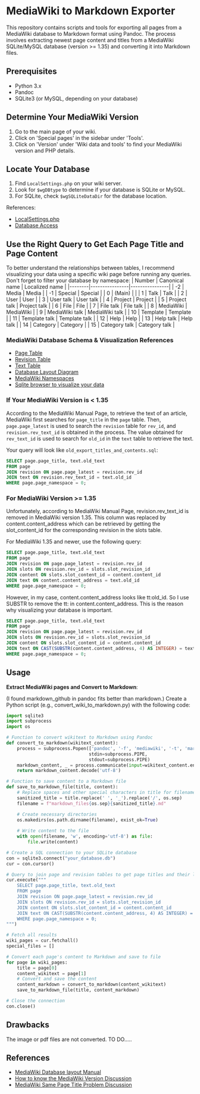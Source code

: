 # MediaWiki to Markdown Exporter

This repository contains scripts and tools for exporting all pages from a MediaWiki database to Markdown format using Pandoc. The process involves extracting newest page content and titles from a MediaWiki SQLite/MySQL database (version >= 1.35) and converting it into Markdown files.

## Prerequisites

- Python 3.x
- Pandoc
- SQLite3 (or MySQL, depending on your database)

## Determine Your MediaWiki Version

1. Go to the main page of your wiki.
2. Click on 'Special pages' in the sidebar under 'Tools'.
3. Click on 'Version' under 'Wiki data and tools' to find your MediaWiki version and PHP details.

## Locate Your Database

1. Find `LocalSettings.php` on your wiki server.
2. Look for `$wgDBtype` to determine if your database is SQLite or MySQL.
3. For SQLite, check `$wgSQLiteDataDir` for the database location.

References:
- [LocalSettings.php](https://www.mediawiki.org/wiki/Manual:LocalSettings.php)
- [Database Access](https://www.mediawiki.org/wiki/Manual:Database_access)

## Use the Right Query to Get Each Page Title and Page Content

To better understand the relationships between tables, I recommend visualizing your data using a specific wiki page before running any queries. Don't forget to filter your database by namespace:
| Number | Canonical name | Localized name |
|--------|----------------|----------------|
| -2     | Media          | Media          |
| -1     | Special        | Special        |
| 0      | (Main)         |                |
| 1      | Talk           | Talk           |
| 2      | User           | User           |
| 3      | User talk      | User talk      |
| 4      | Project        | Project        |
| 5      | Project talk   | Project talk   |
| 6      | File           | File           |
| 7      | File talk      | File talk      |
| 8      | MediaWiki      | MediaWiki      |
| 9      | MediaWiki talk | MediaWiki talk |
| 10     | Template       | Template       |
| 11     | Template talk  | Template talk  |
| 12     | Help           | Help           |
| 13     | Help talk      | Help talk      |
| 14     | Category       | Category       |
| 15     | Category talk  | Category talk  |

### MediaWiki Database Schema & Visualization References

- [Page Table](https://www.mediawiki.org/wiki/Manual:Page_table)
- [Revision Table](https://www.mediawiki.org/wiki/Manual:Revision_table)
- [Text Table](https://www.mediawiki.org/wiki/Manual:Text_table)
- [Database Layout Diagram](https://www.mediawiki.org/w/index.php?title=Manual:Database_layout/diagram&action=render)
- [MediaWiki Namespaces](https://www.mediawiki.org/wiki/Help:Namespaces)
- [Sqlite browser to visualize your data](https://sqlitebrowser.org/)

### If Your MediaWiki Version is < 1.35

According to the MediaWiki Manual Page, to retrieve the text of an article, MediaWiki first searches for `page_title` in the `page` table. Then, `page.page_latest` is used to search the `revision` table for `rev_id`, and `revision.rev_text_id` is obtained in the process. The value obtained for `rev_text_id` is used to search for `old_id` in the `text` table to retrieve the text.

Your query will look like `old_export_titles_and_contents.sql`:

```sql
SELECT page.page_title, text.old_text
FROM page
JOIN revision ON page.page_latest = revision.rev_id
JOIN text ON revision.rev_text_id = text.old_id
WHERE page.page_namespace = 0;
```

### For MediaWiki Version >= 1.35

Unfortunately, according to MediaWiki Manual Page, revision.rev_text_id is removed in MediaWiki version 1.35. This column was replaced by content.content_address which can be retrieved by getting the slot_content_id for the corresponding revision in the slots table.

For MediaWiki 1.35 and newer, use the following query:
```sql
SELECT page.page_title, text.old_text
FROM page
JOIN revision ON page.page_latest = revision.rev_id
JOIN slots ON revision.rev_id = slots.slot_revision_id
JOIN content ON slots.slot_content_id = content.content_id
JOIN text ON content.content_address = text.old_id
WHERE page.page_namespace = 0;
```

However, in my case, content.content_address looks like tt:old_id. So I use SUBSTR to remove the tt: in content.content_address. This is the reason why visualizing your database is important.
```sql
SELECT page.page_title, text.old_text
FROM page
JOIN revision ON page.page_latest = revision.rev_id
JOIN slots ON revision.rev_id = slots.slot_revision_id
JOIN content ON slots.slot_content_id = content.content_id
JOIN text ON CAST(SUBSTR(content.content_address, 4) AS INTEGER) = text.old_id
WHERE page.page_namespace = 0;
```

## Usage 

**Extract MediaWiki pages and Convert to Markdown**:

(I found markdown_github in pandoc fits better than markdown.)
Create a Python script (e.g., convert_wiki_to_markdown.py) with the following code:
```python    
import sqlite3
import subprocess
import os

# Function to convert wikitext to Markdown using Pandoc
def convert_to_markdown(wikitext_content):
    process = subprocess.Popen(['pandoc', '-f', 'mediawiki', '-t', 'markdown_github'], 
                               stdin=subprocess.PIPE, 
                               stdout=subprocess.PIPE)
    markdown_content, _ = process.communicate(input=wikitext_content.encode('utf-8'))
    return markdown_content.decode('utf-8')

# Function to save content to a Markdown file
def save_to_markdown_file(title, content):
    # Replace spaces and other special characters in title for filename
    sanitized_title = title.replace(' ', '_').replace('/', os.sep)
    filename = f"markdown_files{os.sep}{sanitized_title}.md"

    # Create necessary directories
    os.makedirs(os.path.dirname(filename), exist_ok=True)
    
    # Write content to the file
    with open(filename, 'w', encoding='utf-8') as file:
        file.write(content)

# Create a SQL connection to your SQLite database
con = sqlite3.connect("your_database.db")
cur = con.cursor()

# Query to join page and revision tables to get page titles and their latest content(Put the correct version query here)
cur.execute("""
    SELECT page.page_title, text.old_text
    FROM page
    JOIN revision ON page.page_latest = revision.rev_id
    JOIN slots ON revision.rev_id = slots.slot_revision_id
    JOIN content ON slots.slot_content_id = content.content_id
    JOIN text ON CAST(SUBSTR(content.content_address, 4) AS INTEGER) = text.old_id
    WHERE page.page_namespace = 0;
""")

# Fetch all results
wiki_pages = cur.fetchall()
special_files = []

# Convert each page's content to Markdown and save to file
for page in wiki_pages:
    title = page[0]
    content_wikitext = page[1]
    # Convert and save the content
    content_markdown = convert_to_markdown(content_wikitext)
    save_to_markdown_file(title, content_markdown)

# Close the connection
con.close()
```
## Drawbacks
The image or pdf files are not converted. TO DO.....

## References

- [MediaWiki Database layout Manual](https://www.mediawiki.org/wiki/Manual:Database_layout)
- [How to know the MediaWiki Version Discussion](https://www.mediawiki.org/wiki/Topic:Pxovvjcr9goluynq)
- [MediaWiki Same Page Title Problem Discussion](https://www.mediawiki.org/wiki/Topic:Qhyh9ku9eom60wz2)
